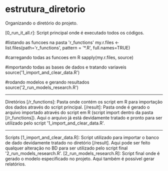 ﻿# estrutura_diretorio
Organizando o diretório do projeto.

[0_run_it_all.r]: Script principal onde é executado todos os códigos.

#listando as funcoes na pasta 'r_functions'
my.r.files <- list.files(path='r_functions',
                         pattern = '*.R',
                         full.names=TRUE)

#carregando todas as funcoes em R
sapply(my.r.files, source)

#importando todas as bases de dados e tratando variaveis
source('1_import_and_clear_data.R')

#rodando modelos e gerando resultados
source('2_run_models_research.R')

------------------------------------------------------------------------------------

Diretórios
[/r_functions]: Pasta onde contém os script em R para importação dos dados através do script principal.
[/result]: Pasta onde é gerado o arquivo importado através do script em R (script import dentro da pasta [/r_functions]). Aqui o arquivo já está devidamente tratado e pronto para ser utilizado pelo script '1_import_and_clear_data.R'.

------------------------------------------------------------------------------------
Scripts
[1_import_and_clear_data.R]: Script utilizado para importar o banco de dado devidamente tratado no diretório [/result]. Aqui pode ser feito qualquer alteração no BD para ser utilizado pelo script final '2_run_models_research.R'.
[2_run_models_research.R]: Script final onde é gerado o modelo especificado no projeto. Aqui também é possível gerar relatórios.  
